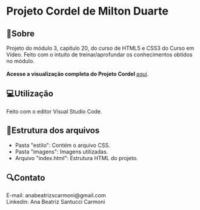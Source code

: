 # Projeto Cordel de Milton Duarte
<h2>📌Sobre</h2>
<P>Projeto do módulo 3, capítulo 20, do curso de HTML5 e CSS3 do Curso em Vídeo. Feito com o intuito de treinar/aprofundar os conhecimentos obtidos no módulo.</br>
</br>
 <strong>Acesse a visualização completa do Projeto Cordel </strong> <a href="https://abeatrizsc.github.io/projeto-cordel/" target="_blank"> aqui</a>.

<h2>💻Utilização</h2>
<p> Feito com o editor Visual Studio Code.</p>

<h2>📁Estrutura dos arquivos</h2>
<p> 
  <ul>
    <li>Pasta "estilo": Contém o arquivo CSS.</li>
    <li>Pasta "imagens": Imagens utilizadas.</li>
    <li>Arquivo "index.html": Estrutura HTML do projeto.</li>
  </ul>
</p>

<h2>🔍Contato</h2>
<p>E-mail: anabeatrizscarmoni@gmail.com <br>
Linkedin: Ana Beatriz Santucci Carmoni
</p>
